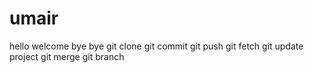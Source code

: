 # umair
hello
welcome
bye bye
git clone
git commit
git push
git fetch
git update project
git merge
git branch